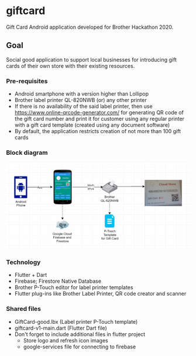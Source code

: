 # giftcard
Gift Card Android application developed for Brother Hackathon 2020.
## Goal
Social good application to support local businesses for introducing gift cards of their own store with their existing resources.
### Pre-requisites
- Android smartphone with a version higher than Lollipop
- Brother label printer QL-820NWB (or) any other printer
- If there is no availability of the said label printer, then use https://www.online-qrcode-generator.com/ for generating QR code of the gift card number and print it for customer using any regular printer with a gift card template (created using any document software)
- By default, the application restricts creation of not more than 100 gift cards
### Block diagram
![Gift Card block diagram](GiftcardAppBH2020-Diagram.png)
### Technology
- Flutter + Dart
- Firebase; Firestore Native Database
- Brother P-Touch editor for label printer templates
- Flutter plug-ins like Brother Label Printer, QR code creator and scanner
### Shared files
- GiftCard-good.lbx (Label printer P-Touch template)
- giftcard-v1-main.dart (Flutter Dart file)
- Don't forget to include additional files in flutter project
  - Store logo and refresh icon images
  - google-services file for connecting to firebase
